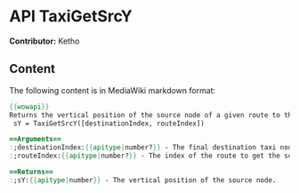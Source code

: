 # API TaxiGetSrcY

**Contributor:** Ketho

## Content

The following content is in MediaWiki markdown format:

```mediawiki
{{wowapi}}
Returns the vertical position of the source node of a given route to the destination.
 sY = TaxiGetSrcY([destinationIndex, routeIndex])

==Arguments==
:;destinationIndex:{{apitype|number?}} - The final destination taxi node.
:;routeIndex:{{apitype|number?}} - The index of the route to get the source from.

==Returns==
:;sY:{{apitype|number}} - The vertical position of the source node.
```
